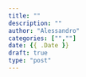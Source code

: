```yaml
---
title: ""
description: ""
author: "Alessandro"
categories: ["",""]
date: {{ .Date }}
draft: true
type: "post"
---
```

